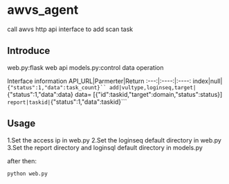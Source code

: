 # awvs_agent
call awvs http api interface to add scan task

## Introduce
web.py:flask web api
models.py:control data operation

Interface information
API_URL|Parmerter|Return
:---:|:----:|:----:
index|null|```{"status":1,"data":task_count}``
add|vultype,loginseq,target|```{"status":1,"data":data}   data= [{"id":taskid,"target":domain,"status":status}]```
report|taskid|```{"status":1,"data":taskid}```

## Usage
1.Set the access ip in web.py
2.Set the loginseq default directory in web.py
3.Set the report directory and loginsql default directory in models.py

after then:
```
python web.py 
```

